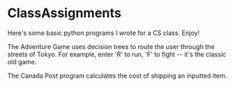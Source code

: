 # ClassAssignments
Here's some basic python programs I wrote for a CS class. Enjoy!

The Adventure Game uses decision trees to route the user through the streets of Tokyo. For example, enter 'R' to run, 'F' to fight -- it's the classic old game.

The Canada Post program calculates the cost of shipping an inputted item.
